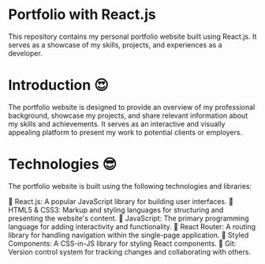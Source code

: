 # Portfolio with React.js
This repository contains my personal portfolio website built using React.js. It serves as a showcase of my skills, projects, and experiences as a developer.

# Introduction 😍
The portfolio website is designed to provide an overview of my professional background, showcase my projects, and share relevant information about my skills and achievements. It serves as an interactive and visually appealing platform to present my work to potential clients or employers.

# Technologies 😎
The portfolio website is built using the following technologies and libraries:

🛑 React.js: A popular JavaScript library for building user interfaces.
🛑 HTML5 & CSS3: Markup and styling languages for structuring and presenting the website's content.
🛑 JavaScript: The primary programming language for adding interactivity and functionality.
🛑 React Router: A routing library for handling navigation within the single-page application.
🛑 Styled Components: A CSS-in-JS library for styling React components.
🛑 Git: Version control system for tracking changes and collaborating with others.
